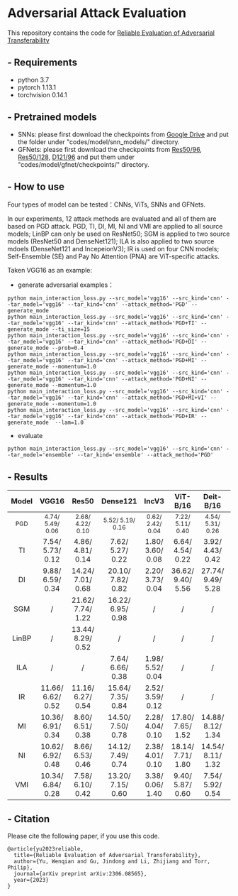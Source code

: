 
# Adversarial Attack Evaluation
This repository contains the code for [	
Reliable Evaluation of Adversarial Transferability
](http://arxiv.org/abs/2306.08565)

## - Requirements
- python 3.7
- pytorch 1.13.1
- torchvision 0.14.1

## - Pretrained models
- SNNs: please first download the checkpoints from [Google Drive](https://drive.google.com/drive/folders/1vwNx4xTF6EG_Brbu-6mGkgC2HcfgtBTe) and put the folder under "codes/model/snn_models/" directory.
- GFNets: please first download the checkpoints from [Res50/96](https://drive.google.com/file/d/1Iun8o4o7cQL-7vSwKyNfefOgwb9-o9kD/view?usp=sharing), [Res50/128](https://drive.google.com/file/d/1cEj0dXO7BfzQNd5fcYZOQekoAe3_DPia/view?usp=sharing), [D121/96](https://drive.google.com/file/d/1UflIM29Npas0rTQSxPqwAT6zHbFkQq6R/view?usp=sharing) and put them under "codes/model/gfnet/checkpoints/" directory. 
## - How to use

Four types of model can be tested：CNNs, ViTs, SNNs and GFNets.

In our experiments, 12 attack methods are evaluated and all of them are based on PGD attack. PGD, TI, DI, MI, NI and VMI are applied to all source models; LinBP can only be used on ResNet50; SGM is applied to two source models (ResNet50 and DenseNet121); ILA is also applied to two source mdoels (DenseNet121 and IncepeionV3); IR is used on four CNN models; Self-Ensemble (SE) and Pay No Attention (PNA) are ViT-specific attacks.

Taken VGG16 as an example: 

- generate adversarial examples：

```
python main_interaction_loss.py --src_model='vgg16' --src_kind='cnn' --tar_model='vgg16' --tar_kind='cnn' --attack_method='PGD' --generate_mode
python main_interaction_loss.py --src_model='vgg16' --src_kind='cnn' --tar_model='vgg16' --tar_kind='cnn' --attack_method='PGD+TI' --generate_mode --ti_size=15
python main_interaction_loss.py --src_model='vgg16' --src_kind='cnn' --tar_model='vgg16' --tar_kind='cnn' --attack_method='PGD+DI' --generate_mode --prob=0.4
python main_interaction_loss.py --src_model='vgg16' --src_kind='cnn' --tar_model='vgg16' --tar_kind='cnn' --attack_method='PGD+MI' --generate_mode --momentum=1.0
python main_interaction_loss.py --src_model='vgg16' --src_kind='cnn' --tar_model='vgg16' --tar_kind='cnn' --attack_method='PGD+NI' --generate_mode --momentum=1.0
python main_interaction_loss.py --src_model='vgg16' --src_kind='cnn' --tar_model='vgg16' --tar_kind='cnn' --attack_method='PGD+MI+VI' --generate_mode --momentum=1.0
python main_interaction_loss.py --src_model='vgg16' --src_kind='cnn' --tar_model='vgg16' --tar_kind='cnn' --attack_method='PGD+IR' --generate_mode  --lam=1.0
```

- evaluate
```
python main_interaction_loss.py --src_model='vgg16' --src_kind='cnn' --tar_model='ensemble' --tar_kind='ensemble' --attack_method='PGD'
```

## - Results
  
| Model | VGG16 | Res50 | Dense121 | IncV3 | ViT-B/16 | Deit-B/16 | Swin-B/4/7 | Avg |
| :----: | :----: | :----: | :----: | :----: | :---: | :---: | :------: | :------: |
| <sub>PGD</sub> | <sub>4.74/ 5.49/ 0.06</sub> | <sub>2.68/ 4.22/ 0.10</sub> | <sub>5.52/ 5.19/ 0.16</sub> | <sub>0.62/ 2.42/ 0.04</sub> | <sub>7.22/ 5.11/ 0.40</sub> | <sub>4.54/ 5.31/ 0.26</sub> | <sub>0.76/ 2.66/ 0.06</sub> | <sub>3.73/ 4.34/ 0.15</sub> |
| TI | 7.54/ 5.73/ 0.12 | 4.86/ 4.81/ 0.14 | 7.62/ 5.27/ 0.22 | 1.80/ 3.60/ 0.08 | 6.64/ 4.54/ 0.22 | 3.92/ 4.43/ 0.42 | 3.72/ 3.99/ 0.34 | 5.16/ 4.62/ 0.22 |
| DI | 9.88/ 6.59/ 0.34 | 14.24/ 7.01/ 0.68 | 20.10/ 7.82/ 0.82 | 2.20/ 3.73/ 0.04 | 36.62/ 9.40/ 5.56 | 27.74/ 9.49/ 5.28 | 10.40/ 5.45/ 1.08 | 17.31/ 7.07/ 1.97 |
| SGM | / | 21.62/ 7.74/ 1.22 | 16.22/ 6.95/ 0.98 | / | / | / | / | 18.92/ 7.345/ 1.71 |
| LinBP | / | 13.44/ 8.29/ 0.52 | / | / | / | / | / | 13.44/ 8.29/ 0.52 |
| ILA | / | / | 7.64/ 6.66/ 0.38 | 1.98/ 5.52/ 0.04 | / | / | / | 4.81/ 6.09/ 0.21 |
| IR | 11.66/ 6.62/ 0.52 | 11.16/ 6.27/ 0.54 | 15.64/ 7.35/ 0.84 | 2.52/ 3.59/ 0.12 | / | / | / | 10.25/ 5.96/ 0.51 |
| MI | 10.36/ 6.91/ 0.34 | 8.60/ 6.51/ 0.38 | 14.50/ 7.50/ 0.78 | 2.28/ 4.04/ 0.10 | 17.80/ 7.65/ 1.52 | 14.88/ 8.12/ 1.34 | 3.96/ 4.55/ 0.30 | 10.34/ 6.47/ 0.68 |
| NI | 10.62/ 6.92/ 0.48 | 8.66/ 6.53/ 0.46 | 14.12/ 7.49/ 0.74 | 2.38/ 4.01/ 0.10 | 18.14/ 7.71/ 1.80 | 14.54/ 8.11/ 1.32 | 4.12/ 4.57/ 0.28 | 10.37/ 6.48/ 0.74 |
| VMI | 10.34/ 6.84/ 0.28 | 7.58/ 6.10/ 0.42 | 13.20/ 7.15/ 0.60 | 3.38/ 0.06/ 1.40 | 9.40/ 5.87/ 0.60 | 7.54/ 5.92/ 0.54 | 3.86/ 4.47/ 0.32 | 7.9/ 5.20/ 0.59 |

## - Citation

Please cite the following paper, if you use this code.

```
@article{yu2023reliable,
  title={Reliable Evaluation of Adversarial Transferability},
  author={Yu, Wenqian and Gu, Jindong and Li, Zhijiang and Torr, Philip},
  journal={arXiv preprint arXiv:2306.08565},
  year={2023}
}
```
